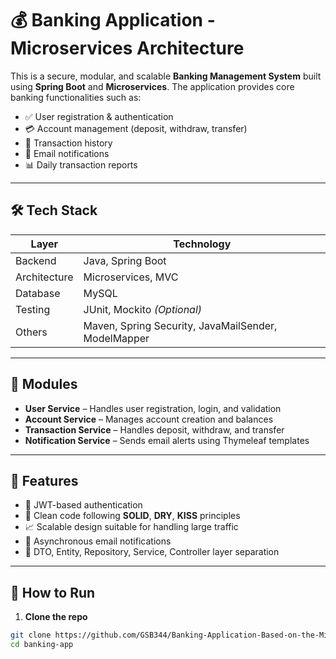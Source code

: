 # 💰 Banking Application - Microservices Architecture

This is a secure, modular, and scalable **Banking Management System** built using **Spring Boot** and **Microservices**. The application provides core banking functionalities such as:

- ✅ User registration & authentication
- 💳 Account management (deposit, withdraw, transfer)
- 📄 Transaction history
- 📧 Email notifications
- 📊 Daily transaction reports

---

## 🛠️ Tech Stack

| Layer       | Technology         |
|-------------|--------------------|
| Backend     | Java, Spring Boot  |
| Architecture| Microservices, MVC |
| Database    | MySQL              |
| Testing     | JUnit, Mockito *(Optional)* |
| Others      | Maven, Spring Security, JavaMailSender, ModelMapper |

---

## 🔧 Modules

- **User Service** – Handles user registration, login, and validation
- **Account Service** – Manages account creation and balances
- **Transaction Service** – Handles deposit, withdraw, and transfer
- **Notification Service** – Sends email alerts using Thymeleaf templates

---

## 🧪 Features

- 🔐 JWT-based authentication
- 🧹 Clean code following **SOLID**, **DRY**, **KISS** principles
- 📈 Scalable design suitable for handling large traffic
- 🔁 Asynchronous email notifications
- 📂 DTO, Entity, Repository, Service, Controller layer separation

---

## 📝 How to Run

1. **Clone the repo**
```bash
git clone https://github.com/GSB344/Banking-Application-Based-on-the-Microservices-Architecture.git
cd banking-app
